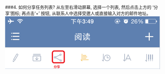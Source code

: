 ###4. 如何分享任务列表?
从左至右滑动屏幕, 选择一个列表, 然后点击上方的 ‘分享’图标; 再点击‘+’ 按钮, 从联系人中选择受邀人或直接输入对方的邮件地址。![](../images/image043.png)
